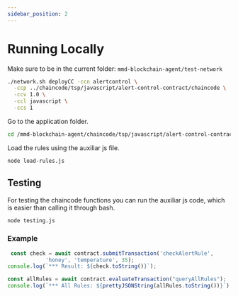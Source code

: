 ```yaml
---
sidebar_position: 2
---
```


# Running Locally
Make sure to be in the current folder: `mmd-blockchain-agent/test-network`

```bash
./network.sh deployCC -ccn alertcontrol \
  -ccp ../chaincode/tsp/javascript/alert-control-contract/chaincode \
  -ccv 1.0 \
  -ccl javascript \
  -ccs 1
```
Go to the application folder.

```bash
cd /mmd-blockchain-agent/chaincode/tsp/javascript/alert-control-contract/application
```

Load the rules using the auxiliar js file.

```bash
node load-rules.js
```

## Testing

For testing the chaincode functions you can run the auxiliar js code, which is easier than calling it through bash.

```bash
node testing.js
```

### Example

```javascript
 const check = await contract.submitTransaction('checkAlertRule',
            'honey', 'temperature', 35);
console.log(`*** Result: ${check.toString()}`);

const allRules = await contract.evaluateTransaction("queryAllRules");
console.log(`*** All Rules: ${prettyJSONString(allRules.toString())}`);
```